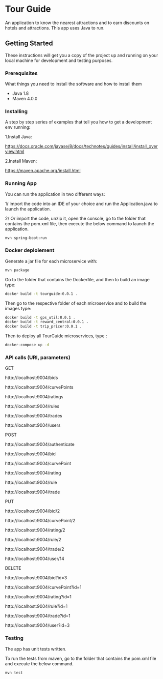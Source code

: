 # Tour Guide
An application to know the nearest attractions and to earn discounts on hotels and attractions.
This app uses Java to run.

## Getting Started

These instructions will get you a copy of the project up and running on your local machine for development and testing purposes. 

### Prerequisites

What things you need to install the software and how to install them

- Java 1.8
- Maven 4.0.0

### Installing

A step by step series of examples that tell you how to get a development env running:

1.Install Java:

https://docs.oracle.com/javase/8/docs/technotes/guides/install/install_overview.html

2.Install Maven:

https://maven.apache.org/install.html

### Running App

You can run the application in two different ways:

1/ import the code into an IDE of your choice and run the Application.java to launch the application.

2/ Or import the code, unzip it, open the console, go to the folder that contains the pom.xml file, then execute the below command to launch the application.

```bash
mvn spring-boot:run 
```

### Docker deploiement

Generate a jar file for each microservice with:

```bash
mvn package
```


Go to the folder that contains the Dockerfile, and then to build an image type:

```bash
docker build -t tourguide:0.0.1 .
```

Then go to the respective folder of each microservice and to build the images type:

```bash
docker build -t gps_util:0.0.1 .
docker build -t reward_central:0.0.1 .
docker build -t trip_pricer:0.0.1 .
```

Then to deploy all TourGuide microservices, type :

```bash
docker-compose up -d
```


### API calls (URI, parameters)
GET

http://localhost:9004/bids

http://localhost:9004/curvePoints

http://localhost:9004/ratings

http://localhost:9004/rules

http://localhost:9004/trades

http://localhost:9004/users


POST

http://localhost:9004/authenticate

http://localhost:9004/bid

http://localhost:9004/curvePoint

http://localhost:9004/rating

http://localhost:9004/rule

http://localhost:9004/trade


PUT

http://localhost:9004/bid/2

http://localhost:9004/curvePoint/2

http://localhost:9004/rating/2

http://localhost:9004/rule/2

http://localhost:9004/trade/2

http://localhost:9004/user/14


DELETE

http://localhost:9004/bid?id=3

http://localhost:9004/curvePoint?id=1

http://localhost:9004/rating?id=1

http://localhost:9004/rule?id=1

http://localhost:9004/trade?id=1

http://localhost:9004/user?id=3


### Testing
The app has unit tests written.

To run the tests from maven, go to the folder that contains the pom.xml file and execute the below command.

```bash
mvn test
```

